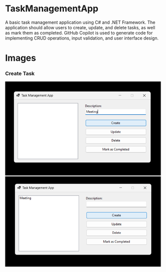 # TaskManagementApp
A basic task management application using C# and .NET Framework. The application should allow users to create, update, and delete tasks, as well as mark them as completed. GitHub Copilot is used to generate code for implementing CRUD operations, input validation, and user interface design.

# Images

### Create Task

![alt text](ScreenShots/1.png)
![alt text](ScreenShots/2.png)
